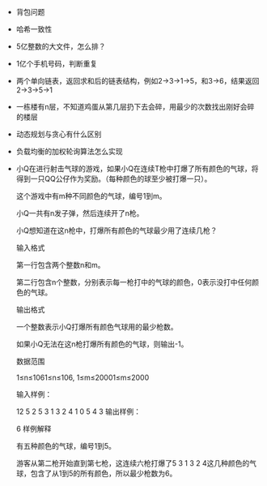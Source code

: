 - 背包问题

- 哈希一致性

- 5亿整数的大文件，怎么排？

- 1亿个手机号码，判断重复

- 两个单向链表，返回求和后的链表结构，例如2->3->1->5，和3->6，结果返回2->3->5->1

- 一栋楼有n层，不知道鸡蛋从第几层扔下去会碎，用最少的次数找出刚好会碎的楼层

- 动态规划与贪心有什么区别

- 负载均衡的加权轮询算法怎么实现

- 小Q在进行射击气球的游戏，如果小Q在连续T枪中打爆了所有颜色的气球，将得到一只QQ公仔作为奖励。（每种颜色的球至少被打爆一只）。

  这个游戏中有m种不同颜色的气球，编号1到m。

  小Q一共有n发子弹，然后连续开了n枪。

  小Q想知道在这n枪中，打爆所有颜色的气球最少用了连续几枪？

  输入格式

  第一行包含两个整数n和m。

  第二行包含n个整数，分别表示每一枪打中的气球的颜色，0表示没打中任何颜色的气球。

  输出格式

  一个整数表示小Q打爆所有颜色气球用的最少枪数。

  如果小Q无法在这n枪打爆所有颜色的气球，则输出-1。

  数据范围

  1≤n≤1061≤n≤106,
  1≤m≤20001≤m≤2000

  输入样例：

  12 5
  2 5 3 1 3 2 4 1 0 5 4 3
  输出样例：

  6
  样例解释

  有五种颜色的气球，编号1到5。

  游客从第二枪开始直到第七枪，这连续六枪打爆了5 3 1 3 2 4这几种颜色的气球，包含了从1到5的所有颜色，所以最少枪数为6。

  

